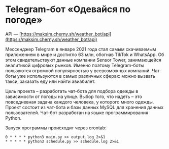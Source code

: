 # Telegram-бот «Одевайся по погоде»

API — [https://maksim.cherny.sh/weather_bot/api](https://maksim.cherny.sh/weather_bot/api)

Мессенджер Telegram в январе 2021 года стал самым скачиваемым приложением в мире и достигло 63 млн, обогнав TikTok и WhatsApp. Об этом свидетельствуют данные компании Sensor Tower, занимающейся аналитикой цифровых рынков. Именно поэтому Telegram-боты пользуются огромной популярностью у всевозможных компаний. Чат-боты уже используются в самых различных сферах: можно вызвать такси, заказать еду или найти авиабилет.

Цель проекта – разработать чат-бота для подбора одежды в зависимости от погоды на улице. Выбор того, что надеть – это повседневная задача каждого человека, у которого много одежды. Проект состоит из чат-бота и базы данных MySQL для хранения данных пользователей. Чат-бот разработан на языке программирования Python. 

Запуск программы происходит через crontab:
```
0 * * * * python3 main.py >> output.log 2>&1
* * * * * python3 schedule.py >> schedule.log 2>&1
```